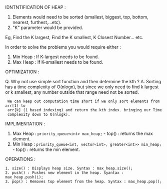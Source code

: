 
  IDNTNTIFICATION OF HEAP :

  1. Elements would need to be sorted (smallest, biggest, top, bottom, nearest, furthest,...etc).
  2. "K" parameter would be provided.

  Eg, Find the K largest, Find the K smallest, K Closest Number... etc.

  In order to solve the problems you would require either :
  1. Min Heap : If K-largest needs to be found.
  2. Max Heap : If K-smallest needs to be found.

  OPTIMIZATION :

  Q. Why not use simple sort function and then determine the kth ?
  A. Sorting has a time complexity of O(nlogn), but since we only need to find k
     largest or k smallest, any number outside that range need not be sorted.

     We can keep out computation time short if we only sort elements from arr[1] to
     arr[k] (1 based indexing) and return the kth index. bringing our Time
     complexity down to O(nlogk).

  IMPLIMENTATION :

  1. Max Heap : `priority_queue<int> max_heap;`
                 - top() : returns the max element.
  2. Min Heap : `priority_queue<int, vector<int>, greater<int>> min_heap;`
                 - top() : returns the min element.

   OPERATIONS :
   
    1. size() : Displays heap size. Syntax : max_heap.size();
    2. push() : Pushes new element in the heap. Syantax : max_heap.push(i);
    3. pop() : Removes top element from the heap. Syntax : max_heap.pop();
